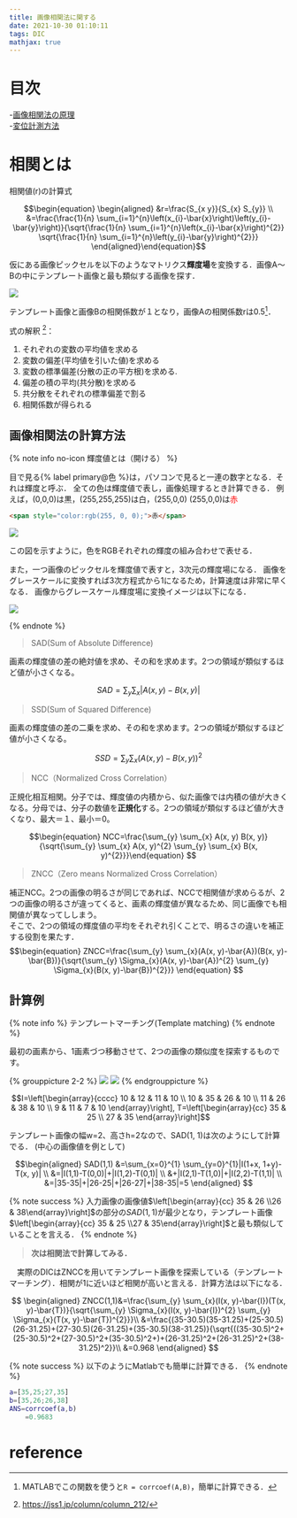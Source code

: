 ```yaml
---
title: 画像相関法に関する
date: 2021-10-30 01:10:11
tags: DIC
mathjax: true
---
```


# 目次

-[画像相関法の原理](index.html)  
-[変位計測方法](dic-disp.html)

# 相関とは

相関値(r)の計算式

$$\begin{equation}
\begin{aligned}
&r=\frac{S_{x y}}{S_{x} S_{y}} \\
&=\frac{\frac{1}{n} \sum_{i=1}^{n}\left(x_{i}-\bar{x}\right)\left(y_{i}-\bar{y}\right)}{\sqrt{\frac{1}{n} \sum_{i=1}^{n}\left(x_{i}-\bar{x}\right)^{2}} \sqrt{\frac{1}{n} \sum_{i=1}^{n}\left(y_{i}-\bar{y}\right)^{2}}}
\end{aligned}\end{equation}$$

仮にある画像ピックセルを以下のようなマトリクス**輝度場**を変換する．画像A～Bの中にテンプレート画像と最も類似する画像を探す．

![](./pic/example-corrcoef.svg)

テンプレート画像と画像Bの相関係数が１となり，画像Aの相関係数rは0.5[^1]．

式の解釈 [^2]：  
1. それぞれの変数の平均値を求める  
2. 変数の偏差(平均値を引いた値)を求める  
3. 変数の標準偏差(分散の正の平方根)を求める.  
4. 偏差の積の平均(共分散)を求める  
5. 共分散をそれぞれの標準偏差で割る  
6. 相関係数が得られる  

## 画像相関法の計算方法

{% note info no-icon <i class="fa-solid fa-question"></i>輝度値とは（開ける） %}

目で見る{% label primary@色 %}は，パソコンで見ると一連の数字となる．それは輝度と呼ぶ．
全ての色は輝度値で表し，画像処理するとき計算できる．
例えば，(0,0,0)は黒，(255,255,255)は白，(255,0,0)
(255,0,0)は<span style="color:rgb(255, 0, 0);">赤</span>

```html
<span style="color:rgb(255, 0, 0);">赤</span>
```

![](pic/luminance.png)

この図を示すように，色をRGBそれぞれの輝度の組み合わせで表せる．　　

また，一つ画像のピックセルを輝度値で表すと，3次元の輝度場になる．
画像をグレースケールに変換すれば3次方程式から1になるため，計算速度は非常に早くなる．
画像からグレースケール輝度場に変換イメージは以下になる．

![](http://www.mis.med.akita-u.ac.jp/~kata/image/digitize/digitize-fig.png)


{% endnote %}

> SAD(Sum of Absolute Difference)

画素の輝度値の差の絶対値を求め、その和を求めます。2つの領域が類似するほど値が小さくなる。

$$\begin{equation} SAD=\sum_{y} \sum_{x}|A(x, y)-B(x, y)| \end{equation}
$$

>SSD(Sum of Squared Difference)

画素の輝度値の差の二乗を求め、その和を求めます。2つの領域が類似するほど値が小さくなる。

$$\begin{equation} SSD=\sum_{y} \sum_{x}(A(x, y)-B(x, y))^{2} \end{equation}
$$

>NCC（Normalized Cross Correlation）

正規化相互相関。分子では、輝度値の内積から、似た画像では内積の値が大きくなる。分母では、分子の数値を**正規化**する。2つの領域が類似するほど値が大きくなり、最大＝１、最小＝0。

$$\begin{equation} NCC=\frac{\sum_{y} \sum_{x} A(x, y) B(x, y)}{\sqrt{\sum_{y} \sum_{x} A(x, y)^{2} \sum_{y} \sum_{x} B(x, y)^{2}}}\end{equation}
$$

>ZNCC（Zero means Normalized Cross Correlation）

補正NCC。2つの画像の明るさが同じであれば、NCCで相関値が求めらるが、2つの画像の明るさが違ってくると、画素の輝度値が異なるため、同じ画像でも相関値が異なってししまう。  
そこで、2つの領域の輝度値の平均をそれぞれ引くことで、明るさの違いを補正する役割を果たす．
$$\begin{equation}
ZNCC=\frac{\sum_{y} \sum_{x}(A(x, y)-\bar{A})(B(x, y)-\bar{B})}{\sqrt{\sum_{y} \Sigma_{x}(A(x, y)-\bar{A})^{2} \sum_{y} \Sigma_{x}(B(x, y)-\bar{B})^{2}}} \end{equation}
$$

## 計算例

{% note info %}
テンプレートマーチング(Template matching)
{% endnote %}

最初の画素から、1画素づつ移動させて、2つの画像の類似度を探索するものです。

{% grouppicture 2-2 %}
![](pic/tempfig1.png)
![](pic/template-matching.gif)
{% endgrouppicture %}

$$I=\left[\begin{array}{cccc}
10 & 12 & 11 & 10 \\
10 & 35 & 26 & 10 \\
11 & 26 & 38 & 10 \\
9 & 11 & 7 & 10
\end{array}\right], T=\left[\begin{array}{cc}
35 & 25 \\
27 & 35
\end{array}\right]$$

テンプレート画像の幅w=2、高さh=2なので、SAD(1, 1)は次のようにして計算でる．
(中心の画像値を例として)

$$\begin{aligned}
SAD(1,1) &=\sum_{x=0}^{1} \sum_{y=0}^{1}|I(1+x, 1+y)-T(x, y)| \\
&=|I(1,1)-T(0,0)|+|I(1,2)-T(0,1)| \\
&+|I(2,1)-T(1,0)|+|I(2,2)-T(1,1)| \\
&=|35-35|+|26-25|+|26-27|+|38-35|=5
\end{aligned}
$$


{% note success %} 入力画像の画像値$\left[\begin{array}{cc}
35 & 26 \\26 & 38\end{array}\right]$の部分の$SAD(1,1)$が最少となり，テンプレート画像$\left[\begin{array}{cc}
35 & 25 \\27 & 35\end{array}\right]$と最も類似していることを言える． {% endnote %}

> **次は相関法で計算してみる．**　　

　実際のDICはZNCCを用いてテンプレート画像を探索している（テンプレートマーチング）．相関が1に近いほど相関が高いと言える．計算方法は以下になる．

$$
\begin{aligned}
ZNCC(1,1)&=\frac{\sum_{y} \sum_{x}(I(x, y)-\bar{I})(T(x, y)-\bar{T})}{\sqrt{\sum_{y} \Sigma_{x}(I(x, y)-\bar{I})^{2} \sum_{y} \Sigma_{x}(T(x, y)-\bar{T})^{2}}}\\
&=\frac{(35-30.5)(35-31.25)+(25-30.5)(26-31.25)+(27-30.5)(26-31.25)+(35-30.5)(38-31.25)}{\sqrt{((35-30.5)^2+(25-30.5)^2+(27-30.5)^2+(35-30.5)^2+)+(26-31.25)^2+(26-31.25)^2+(38-31.25)^2}}\\
&=0.968
\end{aligned}
$$

{% note success %}
以下のようにMatlabでも簡単に計算できる．
{% endnote %}
```MATLAB Matlab
a=[35,25;27,35]
b=[35,26;26,38]
ANS=corrcoef(a,b)
    =0.9683
```

# reference
[^1]: MATLABでこの関数を使うと`R = corrcoef(A,B)`，簡単に計算できる．
[^2]: https://jss1.jp/column/column_212/